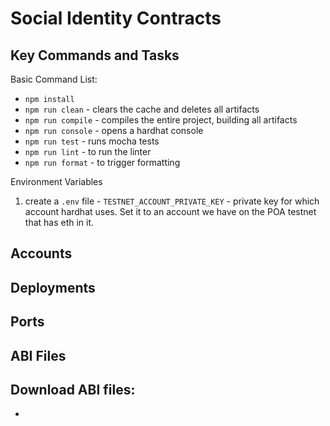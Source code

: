 # Social Identity Contracts
 
## Key Commands and Tasks
Basic Command List:
- `npm install`
- `npm run clean` - clears the cache and deletes all artifacts
- `npm run compile` - compiles the entire project, building all artifacts
- `npm run console` - opens a hardhat console
- `npm run test` - runs mocha tests
- `npm run lint` - to run the linter
- `npm run format` - to trigger formatting 

Environment Variables
1. create a `.env` file - 
`TESTNET_ACCOUNT_PRIVATE_KEY` - private key for which account hardhat uses. Set it to an account
we have on the POA testnet that has eth in it. 

## Accounts

## Deployments

## Ports

## ABI Files
Download ABI files:
- 
- 
